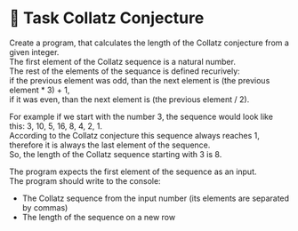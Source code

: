 # 📓 Task Collatz Conjecture

Create a program, that calculates the length of the Collatz conjecture from a given integer.  
The first element of the Collatz sequence is a natural number.  
The rest of the elements of the sequance is defined recurively:  
if the previous element was odd, than the next element is (the previous element * 3) + 1,  
if it was even, than the next element is (the previous element / 2).  
  
For example if we start with the number 3, the sequence would look like this: 3, 10, 5, 16, 8, 4, 2, 1.  
According to the Collatz conjecture this sequence always reaches 1, therefore it is always the last element of the sequence.  
So, the length of the Collatz sequence starting with 3 is 8.  
  
The program expects the first element of the sequence as an input.  
The program should write to the console:  
  
- The Collatz sequence from the input number (its elements are separated by commas)   
- The length of the sequence on a new row  
